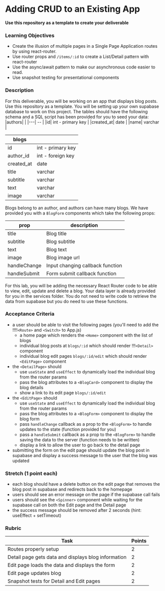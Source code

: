 # Adding CRUD to an Existing App
**Use this repository as a template to create your deliverable**

### Learning Objectives

- Create the illusion of multiple pages in a Single Page Application routes by using react-router.
- Use router props and `/items/:id` to create a List/Detail pattern with react-router 
- Use the async/await pattern to make our asynchronous code easier to read.
- Use snapshot testing for presentational components

### Description

For this deliverable, you will be working on an app that displays blog posts. Use this repository as a template. You will be setting up your own supabase database to work on this project. The tables should have the following schema and a SQL script has been provided for you to seed your data:
|authors| |
|---| -- |
|id| int - primary key |
|created_at| date |
|name| varchar |

|blogs| |
|---| -- |
|id| int - primary key |
|author_id| int - foreign key |
|created_at| date |
|title| varchar |
|subtitle| varchar |
|text| varchar |
|image| varchar |

Blogs belong to an author, and authors can have many blogs. We have provided you with a `BlogForm` components which take the following props:

| prop | description |
|--|--|
| title | Blog title |
| subtitle | Blog subtitle |
| text | Blog text |
| image | Blog image url |
| handleChange | Input changing callback function |
| handleSubmit | Form submit callback function |

For this lab, you will be adding the necessary React Router code to be able to view, edit, update and delete a blog.
Your data layer is already provided for you in the services folder. You do not need to write code to retrieve the data from supabase but you do need to use these functions.

### Acceptance Criteria

* a user should be able to visit the following pages (you'll need to add the !!!!`<Route>` and `<Switch>` to App.js)
  * a home page which renders the `<Home>` component with the list of blogs
  * individual blog posts at `blogs/:id` which should render !!!`<Detail>` component
  * individual blog edit pages `blogs/:id/edit` which should render `<EditPage>` component
* the `<DetailPage>` should
  * use `useState` and `useEffect` to dynamically load the individual blog from the router params
  * pass the blog attributes to a `<BlogCard>` component to display the blog details
  * show a link to its edit page `blogs/:id/edit`
* the `<EditPage>` should
  * use `useState` and `useEffect` to dynamically load the individual blog from the router params
  * pass the blog attributes to a `<BlogForm>` component to display the blog form
  * pass `handleChange` callback as a prop to the `<BlogForm>` to handle updates to the state (function provided for you)
  * pass a `handleSubmit` callback as a prop to the `<BlogForm>` to handle saving the data to the server (function needs to be written)
  * display a link to allow the user to go back to the detail page
* submitting the form on the edit page should update the blog post in supabase and display a success message to the user that the blog was updated

### Stretch (1 point each)
* each blog should have a delete button on the edit page that removes the blog post in supabase and redirects back to the homepage
* users should see an error message on the page if the supabase call fails
* users should see the `<Spinner>` component while waiting for the supabase call on both the Edit page and the Detail page
* the success message should be removed after 2 seconds (hint: useEffect + setTimeout)

### Rubric
| Task | Points |
| --   | --     |
| Routes properly setup | 2 |
| Detail page gets data and displays blog information | 2 |
| Edit page loads the data and displays the form | 2 |
| Edit page updates blog | 2 |
| Snapshot tests for Detail and Edit pages | 2 |

